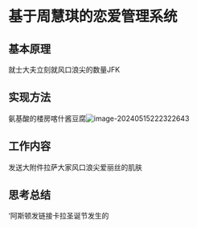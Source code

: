 # 基于周慧琪的恋爱管理系统

## 基本原理

就士大夫立刻就风口浪尖的数量JFK

## 实现方法

氨基酸的楼房喀什酱豆腐![image-20240515222322643](C:\Users\86152\AppData\Roaming\Typora\typora-user-images\image-20240515222322643.png)

## 工作内容

发送大附件拉萨大家风口浪尖爱丽丝的肌肤

## 思考总结

‘阿斯顿发链接卡拉圣诞节发生的